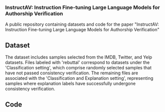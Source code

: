 ### InstructAV: Instruction Fine-tuning Large Language Models for Authorship Verification

A public repository containing datasets and code for the paper "InstructAV: Instruction Fine-tuning Large Language Models for Authorship Verification"

## Dataset
The dataset includes samples selected from the IMDB, Twitter, and Yelp datasets. Files labeled with 'rebuttal' correspond to datasets under the 'Classification setting', which comprise randomly selected samples that have not passed consistency verification. The remaining files are associated with the 'Classification and Explanation setting', representing samples where explanation labels have successfully undergone consistency verification.

## Code
